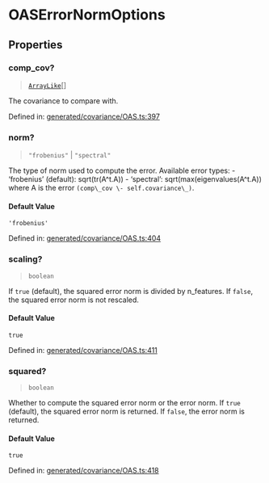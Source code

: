 # OASErrorNormOptions

## Properties

### comp\_cov?

> [`ArrayLike`](../types/ArrayLike.md)[]

The covariance to compare with.

Defined in:  [generated/covariance/OAS.ts:397](https://github.com/transitive-bullshit/scikit-learn-ts/blob/122b3c0/packages/sklearn/src/generated/covariance/OAS.ts#L397)

### norm?

> `"frobenius"` \| `"spectral"`

The type of norm used to compute the error. Available error types: - ‘frobenius’ (default): sqrt(tr(A^t.A)) - ‘spectral’: sqrt(max(eigenvalues(A^t.A)) where A is the error `(comp\_cov \- self.covariance\_)`.

#### Default Value

`'frobenius'`

Defined in:  [generated/covariance/OAS.ts:404](https://github.com/transitive-bullshit/scikit-learn-ts/blob/122b3c0/packages/sklearn/src/generated/covariance/OAS.ts#L404)

### scaling?

> `boolean`

If `true` (default), the squared error norm is divided by n\_features. If `false`, the squared error norm is not rescaled.

#### Default Value

`true`

Defined in:  [generated/covariance/OAS.ts:411](https://github.com/transitive-bullshit/scikit-learn-ts/blob/122b3c0/packages/sklearn/src/generated/covariance/OAS.ts#L411)

### squared?

> `boolean`

Whether to compute the squared error norm or the error norm. If `true` (default), the squared error norm is returned. If `false`, the error norm is returned.

#### Default Value

`true`

Defined in:  [generated/covariance/OAS.ts:418](https://github.com/transitive-bullshit/scikit-learn-ts/blob/122b3c0/packages/sklearn/src/generated/covariance/OAS.ts#L418)
